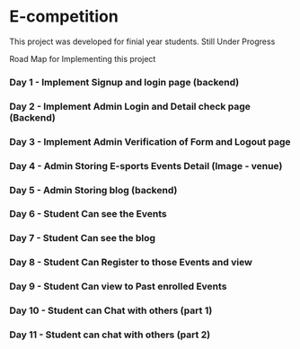 # E-competition
This project was developed for finial year students. Still Under Progress

Road Map for Implementing this project 

### Day 1 - Implement Signup and login page (backend)
### Day 2 - Implement Admin Login and Detail check page (Backend)
### Day 3 - Implement Admin Verification of Form and Logout page
### Day 4 - Admin Storing E-sports Events Detail (Image - venue)
### Day 5 - Admin Storing blog (backend)
### Day 6 - Student Can see the Events 
### Day 7 - Student Can see the blog
### Day 8 - Student Can Register to those Events and view  
### Day 9 - Student Can view to Past enrolled Events 
### Day 10 - Student can Chat with others (part 1)
### Day 11 - Student can chat with others (part 2)
